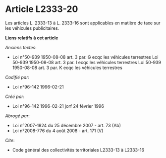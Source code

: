 # Article L2333-20

Les articles L. 2333-13 à L. 2333-16 sont applicables en matière de taxe sur les véhicules publicitaires.

**Liens relatifs à cet article**

_Anciens textes_:

  - Loi n°50-939 1950-08-08 art. 3 par. G ecqc les véhicules terrestres Loi 50-939 1950-08-08 art. 3 par. I ecqc les véhicules terrestres Loi 50-939 1950-08-08 art. 3 par. K ecqc les véhicules terrestres

_Codifié par_:

  - Loi n°96-142 1996-02-21

_Créé par_:

  - Loi n°96-142 1996-02-21 jorf 24 février 1996

_Abrogé par_:

  - Loi n°2007-1824 du 25 décembre 2007 - art. 73 (Ab)
  - Loi n°2008-776 du 4 août 2008 - art. 171 (V)

_Cite_:

  - Code général des collectivités territoriales L2333-13 à L2333-16
